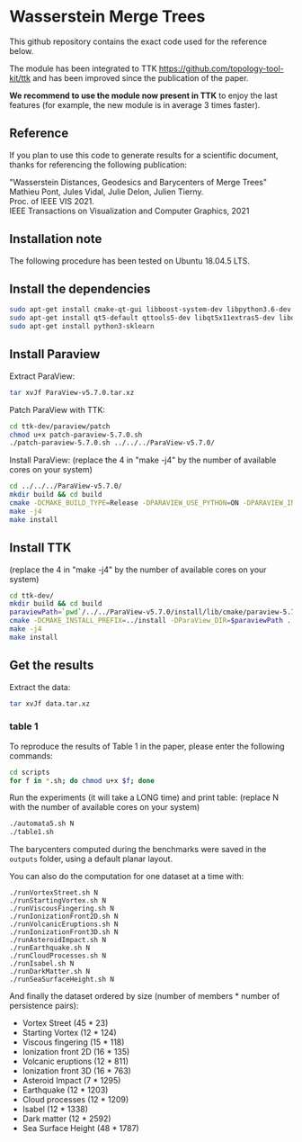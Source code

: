 # Wasserstein Merge Trees

This github repository contains the exact code used for the reference below.

The module has been integrated to TTK https://github.com/topology-tool-kit/ttk and has been improved since the publication of the paper.

**We recommend to use the module now present in TTK** to enjoy the last features (for example, the new module is in average 3 times faster).

## Reference

If you plan to use this code to generate results for a scientific document, thanks for referencing the following publication:

"Wasserstein Distances, Geodesics and Barycenters of Merge Trees"  
Mathieu Pont, Jules Vidal, Julie Delon, Julien Tierny.  
Proc. of IEEE VIS 2021.  
IEEE Transactions on Visualization and Computer Graphics, 2021  

## Installation note

The following procedure has been tested on Ubuntu 18.04.5 LTS.

## Install the dependencies

```bash
sudo apt-get install cmake-qt-gui libboost-system-dev libpython3.6-dev libxt-dev
sudo apt-get install qt5-default qttools5-dev libqt5x11extras5-dev libqt5svg5-dev qtxmlpatterns5-dev-tools 
sudo apt-get install python3-sklearn 
```

## Install Paraview

Extract ParaView:

```bash
tar xvJf ParaView-v5.7.0.tar.xz
```

Patch ParaView with TTK:

```bash
cd ttk-dev/paraview/patch
chmod u+x patch-paraview-5.7.0.sh
./patch-paraview-5.7.0.sh ../../../ParaView-v5.7.0/
```

Install ParaView:
(replace the 4 in "make -j4" by the number of available cores on your system)

```bash
cd ../../../ParaView-v5.7.0/
mkdir build && cd build
cmake -DCMAKE_BUILD_TYPE=Release -DPARAVIEW_USE_PYTHON=ON -DPARAVIEW_INSTALL_DEVELOPMENT_FILES=ON -DPARAVIEW_PYTHON_VERSION=3 -DCMAKE_INSTALL_PREFIX=../install ..
make -j4
make install
```

## Install TTK

(replace the 4 in "make -j4" by the number of available cores on your system)

```bash
cd ttk-dev/
mkdir build && cd build
paraviewPath=`pwd`/../../ParaView-v5.7.0/install/lib/cmake/paraview-5.7
cmake -DCMAKE_INSTALL_PREFIX=../install -DParaView_DIR=$paraviewPath ..
make -j4
make install
```

## Get the results

Extract the data:

```bash
tar xvJf data.tar.xz
```

### table 1

To reproduce the results of Table 1 in the paper, please enter the following commands:

```bash
cd scripts
for f in *.sh; do chmod u+x $f; done
```

Run the experiments (it will take a LONG time) and print table:
(replace N with the number of available cores on your system)

```bash
./automata5.sh N
./table1.sh
```

The barycenters computed during the benchmarks were saved in the `outputs` folder, using a default planar layout.

You can also do the computation for one dataset at a time with:

```
./runVortexStreet.sh N
./runStartingVortex.sh N
./runViscousFingering.sh N
./runIonizationFront2D.sh N
./runVolcanicEruptions.sh N
./runIonizationFront3D.sh N
./runAsteroidImpact.sh N
./runEarthquake.sh N
./runCloudProcesses.sh N
./runIsabel.sh N
./runDarkMatter.sh N
./runSeaSurfaceHeight.sh N
```

And finally the dataset ordered by size (number of members * number of persistence pairs):
- Vortex Street (45 * 23)
- Starting Vortex (12 * 124)
- Viscous fingering (15 * 118)
- Ionization front 2D (16 * 135)
- Volcanic eruptions (12 * 811)
- Ionization front 3D (16 * 763)
- Asteroid Impact (7 * 1295)
- Earthquake (12 * 1203)
- Cloud processes (12 * 1209)
- Isabel (12 * 1338)
- Dark matter (12 * 2592)
- Sea Surface Height (48 * 1787)
